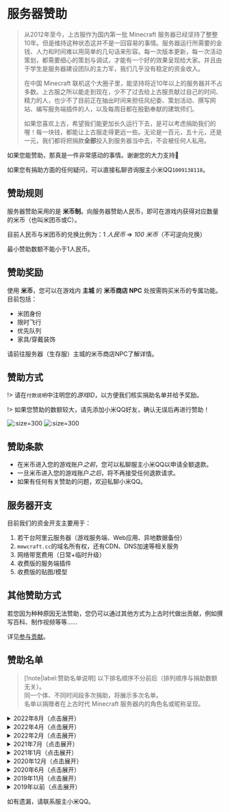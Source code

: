 # 服务器赞助

> 从2012年至今，上古服作为国内第一批 Minecraft 服务器已经坚持了整整10年。但是维持这种状态这并不是一回容易的事情。服务器运行所需要的金钱、人力和时间难以用简单的几句话来形容。每一次版本更新，每一次活动策划，都需要细心的策划与调试，才能有一个好的效果呈现给大家。并且由于学生是服务器建设团队的主力军，我们几乎没有稳定的资金收入。
>
> 在中国 Minecraft 联机这个大圈子里，能坚持将近10年以上的服务器并不占多数。上古服之所以能走到现在，少不了过去给上古服贡献过自己的时间、精力的人，也少不了目前正在抽出时间来担任风纪委、策划活动、撰写网站、编写服务端插件的人，以及每周目都在殷勤奉献的建筑师们。
>
> 如果您喜欢上古，希望我们能更加长久运行下去，是可以考虑捐助我们的喔！每一块钱，都能让上古服走得更远一些。无论是一百元，五十元，还是一元，我们都将把捐款**全部**投入到服务器当中去，不会被任何人私用。

如果您能赞助，那真是一件非常感动的事情。谢谢您的大力支持💖

如果您有捐助方面的任何疑问，可以直接私聊咨询服主小米QQ`1009138118`。

## 赞助规则

服务器赞助采用的是 **米币制**。向服务器赞助人民币，即可在游戏内获得对应数量的米币（也叫米团币或C）。

目前人民币与米团币的兑换比例为：1 *人民币* ⇒ *100 米币*（不可逆向兑换）

最小赞助数额不能小于1人民币。

## 赞助奖励

使用 **米币**，您可以在游戏内 **主城** 的 **米币商店 NPC** 处按需购买米币的专属功能。目前包括：

- 米团身份
- 限时飞行
- 优先队列
- 家具/穿戴装饰

请前往服务器（生存服）主城的米币商店NPC了解详情。

## 赞助方式

!> 请在`付款说明`中注明您的*游戏ID*，以方便我们核实捐助名单并给予奖励。

!> 如果您赞助的数额较大，请先添加小米QQ好友，确认无误后再进行赞助！

![](https://mewcraft-homepage.oss-cn-zhangjiakou.aliyuncs.com/images/donation-qrcode.JPG ':size=300')
![](https://mewcraft-homepage.oss-cn-zhangjiakou.aliyuncs.com/images/wechat-payment-qrcode.JPG ':size=300')

## 赞助条款

- 在米币进入您的游戏账户*之前*，您可以私聊服主小米QQ以申请全额退款。
- 一旦米币进入您的游戏账户*之后*，将不再接受任何退款请求。
- 如果有任何有关赞助的问题，欢迎私聊小米QQ。

## 服务器开支

目前我们的资金开支主要用于：

1. 若干台阿里云服务器（游戏服务端、Web应用、异地数据备份）
2. `mewcraft.cc`的域名所有权，还有CDN、DNS加速等相关服务
3. 网络带宽费用（日常+临时升级）
4. 收费版的服务端插件
5. 收费版的贴图/模型

## 其他赞助方式

若您因为种种原因无法赞助，您仍可以通过其他方式为上古时代做出贡献，例如撰写百科、制作视频等等……

详见[参与贡献](/contribution.md)。

## 赞助名单

> [!note|label:赞助名单说明]
> 以下排名顺序不分前后（排列顺序与捐助数额无关）。  
> 同一个体、不同时间段多次捐助，将展示多次名单。  
> 名单以捐赠者在上古时代 Minecraft 服务器内的角色名或昵称呈现。

<details>
<summary>2022年8月（点击展开）</summary>

  - Jetai_
  - 老段
  - 秋晓
  - Seb

</details>

<details>
<summary>2022年4月（点击展开）</summary>

  - Sun_fish

</details>

<details>
<summary>2022年2月（点击展开）</summary>

  - 小伤的爸爸
  - 奶猫
  - 桃子
  - AutumnMaple_64
  - BrAs9
  - ao_hanxue
  - Violet
  - Fryn3404
  - phlhaha
  - RushClear
  - preycow
  - DDRS
  - XuanMing

</details>

<details>
<summary>2021年7月（点击展开）</summary>

  - CatAlways
  - Brealsk
  - Kr_onos
  - BladeNightmare
  - sodaium_323
  - aohanxue
  - 老段 MGlived
  - HuoyanBoss
  - DsevenFish7
  - 秋晓
  - ChesNez

</details>

<details>
<summary>2021年1月（点击展开）</summary>

  - Violet
  - 2yd_
  - ChesNez 西木
  - Nailm 小米
  - Mikesam
  - doupi 豆皮

</details>

<details>
<summary>2020年12月（点击展开）</summary>

  - 西木
  - 萌萌
  - 豆皮
  - 小米

</details>

<details>
<summary>2020年6月（点击展开）</summary>

  - 豆皮
  - 豆皮
  - BrAs9
  - IJN_Zuikaku
  - ChesNez 西木
  - 13191W
  - Nailm
  - ChrisViolet

</details>

<details>
<summary>2019年11月（点击展开）</summary>

  - Ocean_is_Dead
  - 天波音
  - bbjiang
  - TTying_zi
  - GuiTou
  - Dr5588
  - NEET
  - Yamaha
  - DUYU
  - MGlived
  - ir_plear
  - CendeleNya
  - tutu019
  - Chu_xiang
  - 西西木
  - 蛋定人士
  - MorpheusBaka
  - muchun
  - Kronos

</details>

<details>
<summary>2019年以前（点击展开）</summary>

  - Brealsk
  - Chris_lrs
  - Archer
  - REDA
  - Antony
  - bbjiang
  - Black
  - SF_Will
  - BlackTea_NA
  - Bao_Ge
  - weiyi
  - gaylord
  - Alian
  - mikezt
  - TYY
  - mu_na
  - di_gua
  - baozi
  - xiaofeng
  - luosi
  - jk233
  - Izayoi
  - Ryuunosuke
  - kong
  - eee123
  - Kuroko
  - doubi
  - Momo
  - Ais_blue
  - 940501363
  - Nijikawa_Doll
  - mifan
  - ckevin97923
  - lansquenet
  - Darence_DD
  - Ray
  - KYTK
  - juanrou
  - Silency
  - mushroom
  - Kron
  - RdMapleKun
  - Nailm
  - caohun
  - chhya
  - didiao
  - Eison
  - Fkkk
  - GBL
  - haotian
  - HUHU79
  - hydrabbit
  - Kive
  - moon_cool
  - shinichi
  - leopard
  - yookeke
  - MGLived
  - yzb
  - Allure
  - Coffee1006
  - SAMSUNG
  - HongChaBei
  - Light
  - Casdy
  - Indeed
  - brain
  - shimano
  - June
  - Desperate_xXx
  - mc9
  - HLJ
  - live
  - 1cc1
  - AKATSUKI
  - Arrow_EX
  - believe
  - BK201
  - BR
  - candan
  - demacia
  - kudan
  - NEO
  - river
  - SakataGintoki
  - Seb
  - shinichi
  - uncle
  - zeal
  - Phoneix
  - bloodwing_
  - topjxr
  - LMs
  - datong
  - Violet
  - dswd
  - CendeleNya
  - JackYYF
  - Vrigir
  - wpy40626026
  - 308
  - 46swm
  - SuperYWF
  - NEET
  - brook
  - Bia
  - Momo
  - Hitomi
  - shanhua
  - Andy
  - xiongmaojun
  - caicai123
  - Little_Lolita
  - xiaobobo
  - Hitman47
  - creep
  - Danbaoerhao
  - Zhezuo
  - Fitow_Pan
  - DsevenFish7
  - ak2233

</details>

如有遗漏，请联系服主小米QQ。
